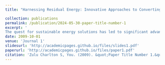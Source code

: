 ```yaml
---
title: "Harnessing Residual Energy: Innovative Approaches to Converting By-products of Energy Conversion Cycles into Usable Power"

collection: publications
permalink: /publication/2024-05-30-paper-title-number-1
excerpt: '
The quest for sustainable energy solutions has led to significant advancements in energy conversion technologies. However, a substantial amount of potential energy remains untapped in the form of residual by-products from these conversion cycles. This research explores innovative methodologies for harnessing residual energy, focusing on the conversion of end products from various energy cycles into usable power. By examining a range of energy conversion processes—such as thermal, mechanical, chemical, and biological cycles—we identify key by-products that hold potential for energy recovery. The study delves into advanced technologies and systems designed to capture and convert this residual energy, including thermoelectric generators, heat recovery systems, and bioenergy conversion methods. Through a combination of theoretical analysis, computational modeling, and experimental validation, we demonstrate the feasibility and efficiency of these approaches. Our findings suggest that integrating these innovative solutions can significantly enhance overall energy efficiency, reduce waste, and contribute to a more sustainable energy landscape. This research not only highlights the untapped potential of residual energy but also provides a comprehensive framework for its practical application, paving the way for more resilient and efficient energy systems.'
date: 2009-10-01
venue: 'Journal 1'
slidesurl: 'http://academicpages.github.io/files/slides1.pdf'
paperurl: 'http://academicpages.github.io/files/paper1.pdf'
citation: 'Zulu Charlton S, You. (2009). &quot;Paper Title Number 1.&quot; <i>Journal 1</i>. 1(1).'
---
```


